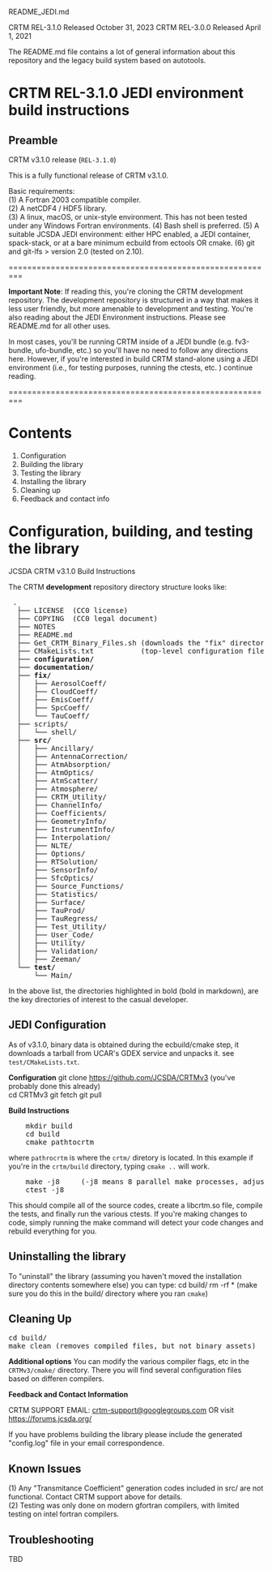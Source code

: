 README_JEDI.md

CRTM REL-3.1.0  Released October 31, 2023
CRTM REL-3.0.0  Released April 1, 2021



The README.md file contains a lot of general information about this repository and the legacy build system based on autotools.

CRTM REL-3.1.0 JEDI environment build instructions
=========================================================

Preamble
--------

CRTM v3.1.0 release (`REL-3.1.0`)  

This is a fully functional release of CRTM v3.1.0.

Basic requirements:  
(1) A Fortran 2003 compatible compiler.  
(2) A netCDF4 / HDF5 library.   
(3) A linux, macOS, or unix-style environment.  This has not been tested under any Windows Fortran environments.
(4) Bash shell is preferred.
(5) A suitable JCSDA JEDI environment: either HPC enabled, a JEDI container, spack-stack, or at a bare minimum ecbuild from ectools OR cmake.
(6) git and git-lfs > version 2.0 (tested on 2.10).

=========================================================

**Important Note**: If reading this, you're cloning the CRTM development repository.  The development repository is structured in a way that makes it less user friendly, but more amenable to development and testing.  You're also reading about the JEDI Environment instructions.  Please see README.md for all other uses.

In most cases, you'll be running CRTM inside of a JEDI bundle (e.g. fv3-bundle, ufo-bundle, etc.)  so you'll have no need to follow any directions here.  However, if you're interested in build CRTM stand-alone using a JEDI environment (i.e., for testing purposes, running the ctests, etc. ) continue reading.

=========================================================

Contents
========

1. Configuration  
2. Building the library  
3. Testing the library  
4. Installing the library  
5. Cleaning up  
6. Feedback and contact info  



Configuration, building, and testing the library
================================================  
JCSDA CRTM v3.1.0 Build Instructions
  
The CRTM **development** repository directory structure looks like:

<pre>
 .
  ├── LICENSE  (CC0 license)
  ├── COPYING  (CC0 legal document)
  ├── NOTES
  ├── README.md 
  ├── Get_CRTM_Binary_Files.sh (downloads the "fix" directory binary data from ftp, this is useful if you're doing out-of-jedi tests or if you want to override the default binary datasets. ) 
  ├── CMakeLists.txt           (top-level configuration file for ecbuild/cmake)
  ├── <b>configuration/</b>
  ├── <b>documentation/</b>
  ├── <b>fix/</b>
  │   ├── AerosolCoeff/
  │   ├── CloudCoeff/
  │   ├── EmisCoeff/
  │   ├── SpcCoeff/
  │   └── TauCoeff/
  ├── scripts/
  │   └── shell/
  ├── <b>src/</b>
  │   ├── Ancillary/
  │   ├── AntennaCorrection/
  │   ├── AtmAbsorption/
  │   ├── AtmOptics/
  │   ├── AtmScatter/
  │   ├── Atmosphere/
  │   ├── CRTM_Utility/
  │   ├── ChannelInfo/
  │   ├── Coefficients/
  │   ├── GeometryInfo/
  │   ├── InstrumentInfo/
  │   ├── Interpolation/
  │   ├── NLTE/
  │   ├── Options/
  │   ├── RTSolution/
  │   ├── SensorInfo/
  │   ├── SfcOptics/
  │   ├── Source_Functions/
  │   ├── Statistics/
  │   ├── Surface/
  │   ├── TauProd/
  │   ├── TauRegress/
  │   ├── Test_Utility/
  │   ├── User_Code/
  │   ├── Utility/
  │   ├── Validation/
  │   ├── Zeeman/
  └── <b>test/</b>
      └── Main/
</pre>

In the above list, the directories highlighted in bold (bold in markdown), are the key directories of interest to the casual developer.

JEDI Configuration
------------------
As of v3.1.0, binary data is obtained during the ecbuild/cmake step, it downloads a tarball from UCAR's GDEX service and unpacks it.  see `test/CMakeLists.txt`.   


**Configuration**
    git clone https://github.com/JCSDA/CRTMv3      (you've probably done this already)  
    cd CRTMv3
    git fetch 
    git pull

**Build Instructions**
<pre>
    mkdir build
    cd build
    cmake pathtocrtm 
</pre>
where `pathrocrtm` is where the `crtm/` diretory is located.  In this example if you're in the `crtm/build` directory, typing `cmake ..` will work.

<pre>
    make -j8     (-j8 means 8 parallel make processes, adjust the number to your machine)
    ctest -j8
</pre>
This should compile all of the source codes, create a libcrtm.so file, compile the tests, and finally run the various ctests.  If you're making changes to code, simply running the make command will detect your code changes and rebuild everything for you.  

Uninstalling the library
------------------------

To "uninstall" the library (assuming you haven't moved the installation directory contents somewhere else) you can type:
    cd build/
    rm -rf *  (make sure you do this in the build/ directory where you ran `cmake`)

Cleaning Up
-----------
<pre>
cd build/
make clean (removes compiled files, but not binary assets)
</pre>


**Additional options**
You can modify the various compiler flags, etc in the `CRTMv3/cmake/` directory.  There you will find several configuration files based on differen compilers.


**Feedback and Contact Information**

CRTM SUPPORT EMAIL: crtm-support@googlegroups.com OR visit https://forums.jcsda.org/

If you have problems building the library please include the generated "config.log" file in your email correspondence.

Known Issues
------------

(1) Any "Transmitance Coefficient" generation codes included in src/ are not functional.  Contact CRTM support above for details.  
(2) Testing was only done on modern gfortran compilers, with limited testing on intel fortran compilers.

Troubleshooting
---------------

TBD
